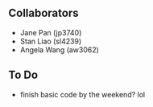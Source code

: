 ## Collaborators

* Jane Pan (jp3740)
* Stan Liao (sl4239)
* Angela Wang (aw3062)


## To Do
* finish basic code by the weekend? lol
